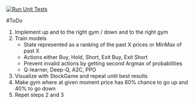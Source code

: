 [![Run Unit Tests](https://github.com/lordyabu/stockgym/actions/workflows/test.yml/badge.svg)](https://github.com/lordyabu/stockgym/actions/workflows/test.yml)

#ToDo

1. Implement up and to the right gym / down and to the right gym
2. Train models
    - State represented as a ranking of the past X prices or MinMax of past X
    - Actions either Buy, Hold, Short, Exit Buy, Exit Short
    - Prevent invalid actions by getting second Argmax of probabilities
    - Q-learner, Deep-Q, A2C, PPO
3. Visualize with StockGame and repeat until best results
4. Make gym where at given moment price has 60% chance to go up and 40% to go down
5. Repet steps 2 and 3